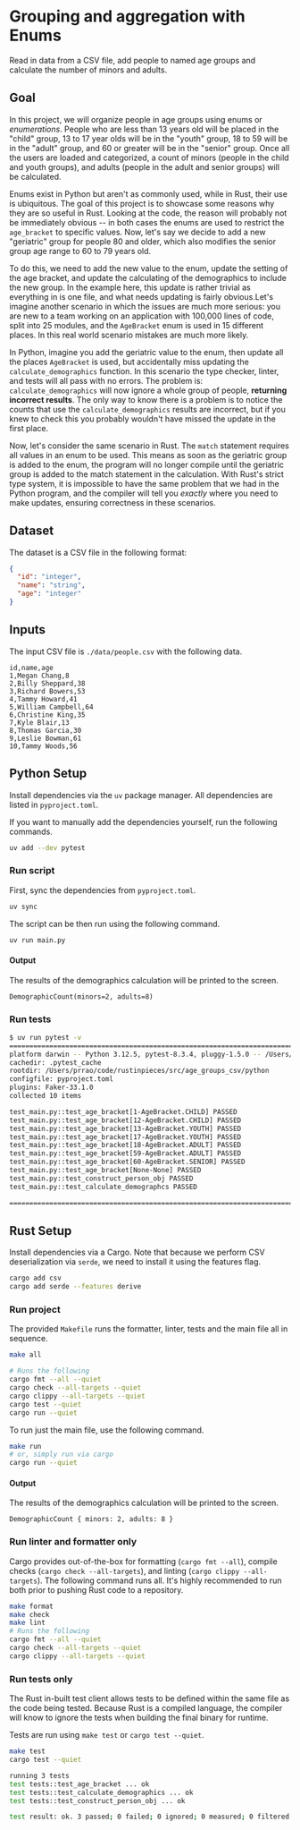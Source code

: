 # Grouping and aggregation with Enums

Read in data from a CSV file, add people to named age groups and calculate the number of minors and
adults.

## Goal

In this project, we will organize people in age groups using enums or _enumerations_.
People who are less than 13 years
old will be placed in the "child" group, 13 to 17 year olds will be in the "youth" group, 18 to 59 will
be in the "adult" group, and 60 or greater will be in the "senior" group. Once all the users are loaded
and categorized, a count of minors (people in the child and youth groups), and adults (people in the
adult and senior groups) will be calculated.

Enums exist in Python but aren't as commonly used, while in Rust, their use is ubiquitous. The goal
of this project is to showcase some reasons why they are so useful in Rust. Looking at the code,
the reason will probably not be immediately obvious -- in both cases the enums are used to restrict
the `age_bracket` to specific values. Now, let's say we decide to add a new "geriatric" group for
people 80 and older, which also modifies the senior group age range to 60 to 79 years old.

To do this, we need to add the new value to the enum, update the setting of the age bracket, and
update the calculating of the demographics to include the new group. In the example here, this update
is rather trivial as everything in is one file, and what needs updating is fairly obvious.Let's imagine
another scenario in which the issues are much more serious: you are new to a team working on an
application with 100,000 lines of code, split into 25 modules, and the `AgeBracket` enum is used in
15 different places. In this real world scenario mistakes are much more likely.

In Python, imagine you add the geriatric value to the enum, then update all the places
`AgeBracket` is used, but accidentally miss updating the `calculate_demographics` function. In this scenario
the type checker, linter, and tests will all pass with no errors. The problem is: `calculate_demographics`
will now ignore a whole group of people, **returning incorrect results**. The only way to know there is a
problem is to notice the counts that use the `calculate_demographics` results are incorrect, but if you
knew to check this you probably wouldn't have missed the update in the first place.

Now, let's consider the same scenario in Rust. The `match` statement requires all values in an enum to
be used. This means as soon as the geriatric group is added to the enum, the program will no longer
compile until the geriatric group is added to the match statement in the calculation. With Rust's strict
type system, it is impossible to have the same problem that we had in the Python program, and the compiler will
tell you _exactly_ where you need to make updates, ensuring correctness in these scenarios.

## Dataset

The dataset is a CSV file in the following format:

```json
{
  "id": "integer",
  "name": "string",
  "age": "integer"
}
```

## Inputs

The input CSV file is `./data/people.csv` with the following data.

```csv
id,name,age
1,Megan Chang,8
2,Billy Sheppard,38
3,Richard Bowers,53
4,Tammy Howard,41
5,William Campbell,64
6,Christine King,35
7,Kyle Blair,13
8,Thomas Garcia,30
9,Leslie Bowman,61
10,Tammy Woods,56
```

## Python Setup

Install dependencies via the `uv` package manager. All dependencies are listed in `pyproject.toml`.

If you want to manually add the dependencies yourself, run the following commands.

```bash
uv add --dev pytest
```

### Run script

First, sync the dependencies from `pyproject.toml`.

```bash
uv sync
```

The script can be then run using the following command.

```bash
uv run main.py
```

#### Output

The results of the demographics calculation will be printed to the screen.

```console
DemographicCount(minors=2, adults=8)
```

### Run tests

```bash
$ uv run pytest -v
================================================================================================= test session starts =================================================================================================
platform darwin -- Python 3.12.5, pytest-8.3.4, pluggy-1.5.0 -- /Users/prrao/code/rustinpieces/src/age_groups_csv/python/.venv/bin/python
cachedir: .pytest_cache
rootdir: /Users/prrao/code/rustinpieces/src/age_groups_csv/python
configfile: pyproject.toml
plugins: Faker-33.1.0
collected 10 items

test_main.py::test_age_bracket[1-AgeBracket.CHILD] PASSED                                                                                                                                                       [ 10%]
test_main.py::test_age_bracket[12-AgeBracket.CHILD] PASSED                                                                                                                                                      [ 20%]
test_main.py::test_age_bracket[13-AgeBracket.YOUTH] PASSED                                                                                                                                                      [ 30%]
test_main.py::test_age_bracket[17-AgeBracket.YOUTH] PASSED                                                                                                                                                      [ 40%]
test_main.py::test_age_bracket[18-AgeBracket.ADULT] PASSED                                                                                                                                                      [ 50%]
test_main.py::test_age_bracket[59-AgeBracket.ADULT] PASSED                                                                                                                                                      [ 60%]
test_main.py::test_age_bracket[60-AgeBracket.SENIOR] PASSED                                                                                                                                                     [ 70%]
test_main.py::test_age_bracket[None-None] PASSED                                                                                                                                                                [ 80%]
test_main.py::test_construct_person_obj PASSED                                                                                                                                                                  [ 90%]
test_main.py::test_calculate_demographcs PASSED                                                                                                                                                                 [100%]

================================================================================================= 10 passed in 0.04s ==================================================================================================
```

## Rust Setup

Install dependencies via a Cargo. Note that because we perform CSV deserialization via `serde`, we
need to install it using the features flag.

```bash
cargo add csv
cargo add serde --features derive
```

### Run project

The provided `Makefile` runs the formatter, linter, tests and the main file all in sequence.

```bash
make all

# Runs the following
cargo fmt --all --quiet
cargo check --all-targets --quiet
cargo clippy --all-targets --quiet
cargo test --quiet
cargo run --quiet
```

To run just the main file, use the following command.

```bash
make run
# or, simply run via cargo
cargo run --quiet
```

#### Output

The results of the demographics calculation will be printed to the screen.

```console
DemographicCount { minors: 2, adults: 8 }
```

### Run linter and formatter only

Cargo provides out-of-the-box for formatting (`cargo fmt --all`), compile checks (`cargo check --all-targets`),
and linting (`cargo clippy --all-targets`). The following command runs all. It's highly recommended
to run both prior to pushing Rust code to a repository.

```bash
make format
make check
make lint
# Runs the following
cargo fmt --all --quiet
cargo check --all-targets --quiet
cargo clippy --all-targets --quiet
```

### Run tests only

The Rust in-built test client allows tests to be defined within the same file as the code being tested. Because Rust is a compiled language, the compiler will know to ignore the tests when building the final binary for runtime.

Tests are run using `make test` or `cargo test --quiet`.

```bash
make test
cargo test --quiet

running 3 tests
test tests::test_age_bracket ... ok
test tests::test_calculate_demographics ... ok
test tests::test_construct_person_obj ... ok

test result: ok. 3 passed; 0 failed; 0 ignored; 0 measured; 0 filtered out; finished in 0.00s
```
